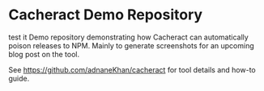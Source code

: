 # Cacheract Demo Repository

test it
Demo repository demonstrating how Cacheract can automatically poison releases to NPM. Mainly to generate screenshots for an upcoming blog post on the tool.

See https://github.com/adnaneKhan/cacheract for tool details and how-to guide.
